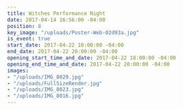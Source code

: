 ```yaml
---
title: Witches Performance Night
date: 2017-04-14 16:56:00 -04:00
position: 8
key_image: "/uploads/Poster-Web-02d93a.jpg"
is_event: true
start_date: 2017-04-22 18:00:00 -04:00
end_date: 2017-04-22 20:00:00 -04:00
opening_start_time_and_date: 2017-04-22 18:00:00 -04:00
opening_end_time_and_date: 2017-04-22 20:00:00 -04:00
images:
- "/uploads/IMG_8029.jpg"
- "/uploads/FullSizeRender.jpg"
- "/uploads/IMG_8023.jpg"
- "/uploads/IMG_8016.jpg"
---
```


